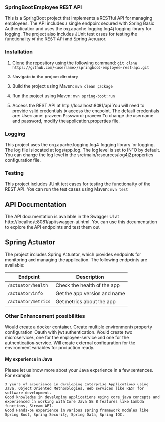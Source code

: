 ### SpringBoot Employee REST API
This is a SpringBoot project that implements a RESTful API for managing employees. 
The API includes a single endpoint secured with Spring Basic Authentication and uses the org.apache.logging.log4j logging library for logging. 
The project also includes JUnit test cases for testing the functionality of the REST API and Spring Actuator.


### Installation
1. Clone the repository using the following command:
	`git clone https://github.com/<username>/springboot-employee-rest-api.git`
	
2. Navigate to the project directory
	
3. Build the project using Maven:
	`mvn clean package`
	
4. Run the project using Maven:
	`mvn spring-boot:run`

5. Access the REST API at http://localhost:8081/api
	You will need to provide valid credentials to access the endpoint. 
	The default credentials are:
		Username: praveen
		Password: praveen
	To change the username and password, modify the application.properties file.
	
### Logging
This project uses the org.apache.logging.log4j logging library for logging. 
The log file is located at logs/app.log. The log level is set to INFO by default. 
You can change the log level in the src/main/resources/log4j2.properties configuration file.

### Testing
This project includes JUnit test cases for testing the functionality of the REST API. You can run the test cases using Maven:
	`mvn test`
	
## API Documentation
The API documentation is available in the Swagger UI at http://localhost:8081/api/swagger-ui.html. 
You can use this documentation to explore the API endpoints and test them out.

## Spring Actuator
The project includes Spring Actuator, which provides endpoints for monitoring and managing the application. 
The following endpoints are available:

| Endpoint             | Description                  | 
| ------------------   | ---------------------------- |
| `/actuator/health`   | Check the health of the app  | 
| `/actuator/info`     | Get the app version and name | 
| `/actuator/metrics`  | Get metrics about the app    | 


### Other Enhancement possibilities
Would create a docker container. 
Create multiple environments property configuration. 
Oauth with jwt authentication. 
Would create two microservices, one for the employee-service and one for the authentication-service.
Will create external configuration for the environment variables for production ready. 


#### My experience in Java

Please let us know more about your Java experience in a few sentences. For example:

	3 years of experience in developing Enterprise Applications using Java, Object Oriented Methodologies, Web services like REST for software development.
	Good knowledge in developing applications using core java concepts and experienced in working with Core Java SE 8 features like Lambda functions, Stream API.
	Good Hands-on experience in various spring framework modules like Spring Boot, Spring Security, Spring Data, Spring IOC.
